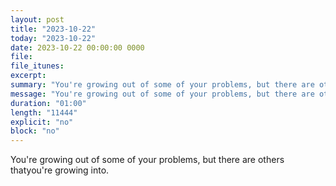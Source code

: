 ```yaml
---
layout: post
title: "2023-10-22"
today: "2023-10-22"
date: 2023-10-22 00:00:00 0000
file:
file_itunes:
excerpt:
summary: "You're growing out of some of your problems, but there are others thatyou're growing into."
message: "You're growing out of some of your problems, but there are others thatyou're growing into."
duration: "01:00"
length: "11444"
explicit: "no"
block: "no"
---
```

You're growing out of some of your problems, but there are others thatyou're growing into.

